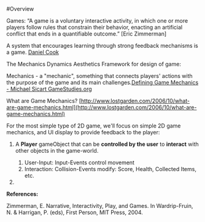 #Overview

Games: “A game is a voluntary interactive activity, in which one or more players follow rules that constrain their behavior, enacting an artificial conflict that ends in a quantifiable outcome.”  [Eric Zimmerman]

A system that encourages learning through strong feedback mechanisms is a game. [ Daniel Cook](http://www.lostgarden.com/2006/10/what-are-game-mechanics.html)

The Mechanics Dynamics Aesthetics Framework for design of game:

Mechanics - a "mechanic", something that connects players' actions with the purpose of the game and its main challenges.[Defining Game Mechanics - Michael Sicart GameStudies.org ](http://gamestudies.org/0802/articles/sicart)

What are Game Mechanics? [http://www.lostgarden.com/2006/10/what-are-game-mechanics.html](http://www.lostgarden.com/2006/10/what-are-game-mechanics.html)

For the most simple type of 2D game, we'll focus on simple 2D game mechanics, and UI display to provide feedback to the player:

1.  A **Player** gameObject that can be **controlled by the user** to **interact** with other objects in the game-world.

    1.  User-Input: Input-Events control movement
    2.  Interaction:  Collision-Events modify: Score, Health, Collected Items, etc.
    
2. 


**References:**

Zimmerman, E. Narrative, Interactivity, Play, and Games. In Wardrip-Fruin, N. & Harrigan, P. (eds), First
Person, MIT Press, 2004.